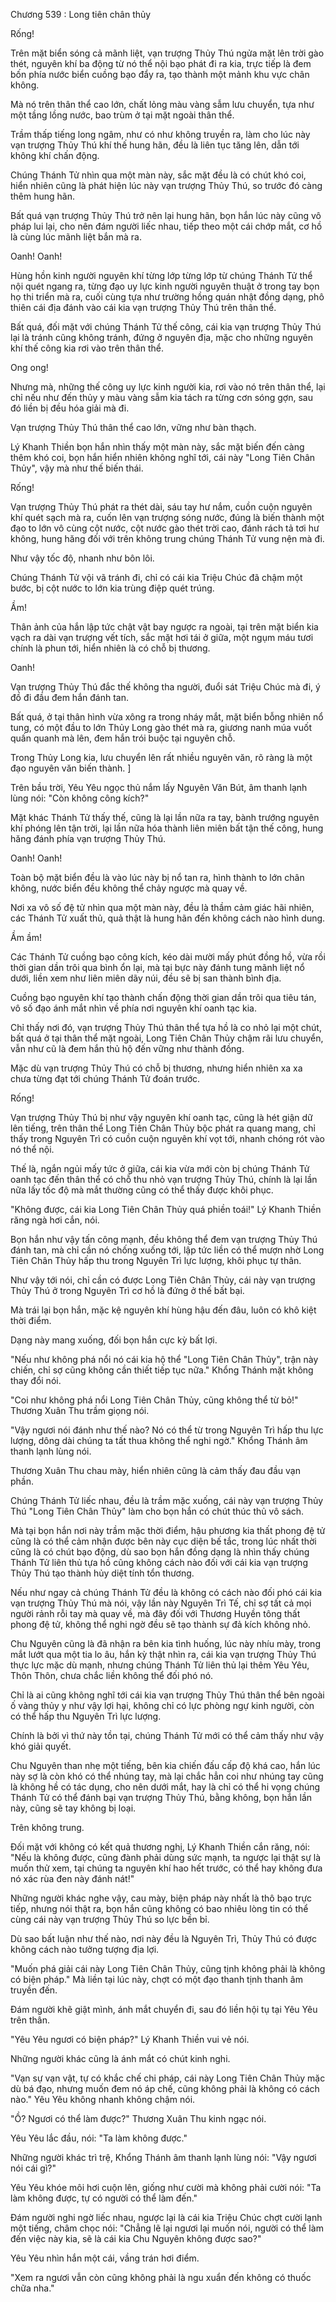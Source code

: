




Chương 539 : Long tiên chân thủy


Rống!

Trên mặt biển sóng cả mãnh liệt, vạn trượng Thủy Thú ngửa mặt lên trời gào thét, nguyên khí ba động từ nó thể nội bạo phát đi ra kia, trực tiếp là đem bốn phía nước biển cuồng bạo đẩy ra, tạo thành một mảnh khu vực chân không.

Mà nó trên thân thể cao lớn, chất lỏng màu vàng sẫm lưu chuyển, tựa như một tầng lồng nước, bao trùm ở tại mặt ngoài thân thể.

Trầm thấp tiếng long ngâm, như có như không truyền ra, làm cho lúc này vạn trượng Thủy Thú khí thế hung hãn, đều là liên tục tăng lên, dẫn tới không khí chấn động.

Chúng Thánh Tử nhìn qua một màn này, sắc mặt đều là có chút khó coi, hiển nhiên cũng là phát hiện lúc này vạn trượng Thủy Thú, so trước đó càng thêm hung hãn.

Bất quá vạn trượng Thủy Thú trở nên lại hung hãn, bọn hắn lúc này cũng vô pháp lui lại, cho nên đám người liếc nhau, tiếp theo một cái chớp mắt, cơ hồ là cùng lúc mãnh liệt bắn mà ra.

Oanh! Oanh!

Hùng hồn kinh người nguyên khí từng lớp từng lớp từ chúng Thánh Tử thể nội quét ngang ra, từng đạo uy lực kinh người nguyên thuật ở trong tay bọn họ thi triển mà ra, cuối cùng tựa như trường hồng quán nhật đồng dạng, phô thiên cái địa đánh vào cái kia vạn trượng Thủy Thú trên thân thể.

Bất quá, đối mặt với chúng Thánh Tử thế công, cái kia vạn trượng Thủy Thú lại là tránh cũng không tránh, đứng ở nguyên địa, mặc cho những nguyên khí thế công kia rơi vào trên thân thể.

Ong ong!

Nhưng mà, những thế công uy lực kinh người kia, rơi vào nó trên thân thể, lại chỉ nếu như đến thủy y màu vàng sẫm kia tách ra từng cơn sóng gợn, sau đó liền bị đều hóa giải mà đi.

Vạn trượng Thủy Thú thân thể cao lớn, vững như bàn thạch.

Lý Khanh Thiền bọn hắn nhìn thấy một màn này, sắc mặt biến đến càng thêm khó coi, bọn hắn hiển nhiên không nghĩ tới, cái này "Long Tiên Chân Thủy", vậy mà như thế biến thái.

Rống!

Vạn trượng Thủy Thú phát ra thét dài, sáu tay hư nắm, cuồn cuộn nguyên khí quét sạch mà ra, cuốn lên vạn trượng sóng nước, đúng là biến thành một đạo to lớn vô cùng cột nước, cột nước gào thét trời cao, đánh rách tả tơi hư không, hung hăng đối với trên không trung chúng Thánh Tử vung nện mà đi.

Như vậy tốc độ, nhanh như bôn lôi.

Chúng Thánh Tử vội vã tránh đi, chỉ có cái kia Triệu Chúc đã chậm một bước, bị cột nước to lớn kia trùng điệp quét trúng.

Ầm!

Thân ảnh của hắn lập tức chật vật bay ngược ra ngoài, tại trên mặt biển kia vạch ra dài vạn trượng vết tích, sắc mặt hơi tái ở giữa, một ngụm máu tươi chính là phun tới, hiển nhiên là có chỗ bị thương.

Oanh!

Vạn trượng Thủy Thú đắc thế không tha người, đuổi sát Triệu Chúc mà đi, ý đồ đi đầu đem hắn đánh tan.

Bất quá, ở tại thân hình vừa xông ra trong nháy mắt, mặt biển bỗng nhiên nổ tung, có một đầu to lớn Thủy Long gào thét mà ra, giương nanh múa vuốt quấn quanh mà lên, đem hắn trói buộc tại nguyên chỗ.

Trong Thủy Long kia, lưu chuyển lên rất nhiều nguyên văn, rõ ràng là một đạo nguyên văn biến thành. ]

Trên bầu trời, Yêu Yêu ngọc thủ nắm lấy Nguyên Văn Bút, âm thanh lạnh lùng nói: "Còn không công kích?"

Mặt khác Thánh Tử thấy thế, cũng là lại lần nữa ra tay, bành trướng nguyên khí phóng lên tận trời, lại lần nữa hóa thành liên miên bất tận thế công, hung hăng đánh phía vạn trượng Thủy Thú.

Oanh! Oanh!

Toàn bộ mặt biển đều là vào lúc này bị nổ tan ra, hình thành to lớn chân không, nước biển đều không thể chảy ngược mà quay về.

Nơi xa vô số đệ tử nhìn qua một màn này, đều là thầm cảm giác hãi nhiên, các Thánh Tử xuất thủ, quả thật là hung hãn đến không cách nào hình dung.

Ầm ầm!

Các Thánh Tử cuồng bạo công kích, kéo dài mười mấy phút đồng hồ, vừa rồi thời gian dần trôi qua bình ổn lại, mà tại bực này đánh tung mãnh liệt nổ dưới, liền xem như liên miên dãy núi, đều sẽ bị san thành bình địa.

Cuồng bạo nguyên khí tạo thành chấn động thời gian dần trôi qua tiêu tán, vô số đạo ánh mắt nhìn về phía nơi nguyên khí oanh tạc kia.

Chỉ thấy nơi đó, vạn trượng Thủy Thú thân thể tựa hồ là co nhỏ lại một chút, bất quá ở tại thân thể mặt ngoài, Long Tiên Chân Thủy chậm rãi lưu chuyển, vẫn như cũ là đem hắn thủ hộ đến vững như thành đồng.

Mặc dù vạn trượng Thủy Thú có chỗ bị thương, nhưng hiển nhiên xa xa chưa từng đạt tới chúng Thánh Tử đoán trước.

Rống!

Vạn trượng Thủy Thú bị như vậy nguyên khí oanh tạc, cũng là hét giận dữ lên tiếng, trên thân thể Long Tiên Chân Thủy bộc phát ra quang mang, chỉ thấy trong Nguyên Trì có cuồn cuộn nguyên khí vọt tới, nhanh chóng rót vào nó thể nội.

Thế là, ngắn ngủi mấy tức ở giữa, cái kia vừa mới còn bị chúng Thánh Tử oanh tạc đến thân thể có chỗ thu nhỏ vạn trượng Thủy Thú, chính là lại lần nữa lấy tốc độ mà mắt thường cũng có thể thấy được khôi phục.

"Không được, cái kia Long Tiên Chân Thủy quá phiền toái!" Lý Khanh Thiền răng ngà hơi cắn, nói.

Bọn hắn như vậy tấn công mạnh, đều không thể đem vạn trượng Thủy Thú đánh tan, mà chỉ cần nó chống xuống tới, lập tức liền có thể mượn nhờ Long Tiên Chân Thủy hấp thu trong Nguyên Trì lực lượng, khôi phục tự thân.

Như vậy tới nói, chỉ cần có được Long Tiên Chân Thủy, cái này vạn trượng Thủy Thú ở trong Nguyên Trì cơ hồ là đứng ở thế bất bại.

Mà trái lại bọn hắn, mặc kệ nguyên khí hùng hậu đến đâu, luôn có khô kiệt thời điểm.

Dạng này mang xuống, đối bọn hắn cực kỳ bất lợi.

"Nếu như không phá nổi nó cái kia hộ thể "Long Tiên Chân Thủy", trận này chiến, chỉ sợ cũng không cần thiết tiếp tục nữa." Khổng Thánh mặt không thay đổi nói.

"Coi như không phá nổi Long Tiên Chân Thủy, cũng không thể từ bỏ!" Thương Xuân Thu trầm giọng nói.

"Vậy ngươi nói đánh như thế nào? Nó có thể từ trong Nguyên Trì hấp thu lực lượng, dông dài chúng ta tất thua không thể nghi ngờ." Khổng Thánh âm thanh lạnh lùng nói.

Thương Xuân Thu chau mày, hiển nhiên cũng là cảm thấy đau đầu vạn phần.

Chúng Thánh Tử liếc nhau, đều là trầm mặc xuống, cái này vạn trượng Thủy Thú "Long Tiên Chân Thủy" làm cho bọn hắn có chút thúc thủ vô sách.

Mà tại bọn hắn nơi này trầm mặc thời điểm, hậu phương kia thất phong đệ tử cũng là có thể cảm nhận được bên này cục diện bế tắc, trong lúc nhất thời cũng là có chút bạo động, dù sao bọn hắn đồng dạng là nhìn thấy chúng Thánh Tử liên thủ tựa hồ cũng không cách nào đối với cái kia vạn trượng Thủy Thú tạo thành hủy diệt tính tổn thương.

Nếu như ngay cả chúng Thánh Tử đều là không có cách nào đối phó cái kia vạn trượng Thủy Thú mà nói, vậy lần này Nguyên Trì Tế, chỉ sợ tất cả mọi người rảnh rỗi tay mà quay về, mà đây đối với Thương Huyền tông thất phong đệ tử, không thể nghi ngờ đều sẽ tạo thành sự đả kích không nhỏ.

Chu Nguyên cũng là đã nhận ra bên kia tình huống, lúc này nhíu mày, trong mắt lướt qua một tia lo âu, hắn kỳ thật nhìn ra, cái kia vạn trượng Thủy Thú thực lực mặc dù mạnh, nhưng chúng Thánh Tử liên thủ lại thêm Yêu Yêu, Thôn Thôn, chưa chắc liền không thể đối phó nó.

Chỉ là ai cũng không nghĩ tới cái kia vạn trượng Thủy Thú thân thể bên ngoài ố vàng thủy y như vậy lợi hại, không chỉ có lực phòng ngự kinh người, còn có thể hấp thu Nguyên Trì lực lượng.

Chính là bởi vì thứ này tồn tại, chúng Thánh Tử mới có thể cảm thấy như vậy khó giải quyết.

Chu Nguyên than nhẹ một tiếng, bên kia chiến đấu cấp độ khá cao, hắn lúc này sợ là còn khó có thể nhúng tay, mà lại chắc hẳn coi như nhúng tay cũng là không hề có tác dụng, cho nên dưới mắt, hay là chỉ có thể hi vọng chúng Thánh Tử có thể đánh bại vạn trượng Thủy Thú, bằng không, bọn hắn lần này, cũng sẽ tay không bị loại.

Trên không trung.

Đối mặt với không có kết quả thương nghị, Lý Khanh Thiền cắn răng, nói: "Nếu là không được, cũng đành phải dùng sức mạnh, ta ngược lại thật sự là muốn thử xem, tại chúng ta nguyên khí hao hết trước, có thể hay không đưa nó xác rùa đen này đánh nát!"

Những người khác nghe vậy, cau mày, biện pháp này nhất là thô bạo trực tiếp, nhưng nói thật ra, bọn hắn cũng không có bao nhiêu lòng tin có thể cùng cái này vạn trượng Thủy Thú so lực bền bỉ.

Dù sao bất luận như thế nào, nơi này đều là Nguyên Trì, Thủy Thú có được không cách nào tưởng tượng địa lợi.

"Muốn phá giải cái này Long Tiên Chân Thủy, cũng tịnh không phải là không có biện pháp." Mà liền tại lúc này, chợt có một đạo thanh tịnh thanh âm truyền đến.

Đám người khẽ giật mình, ánh mắt chuyển đi, sau đó liền hội tụ tại Yêu Yêu trên thân.

"Yêu Yêu ngươi có biện pháp?" Lý Khanh Thiền vui vẻ nói.

Những người khác cũng là ánh mắt có chút kinh nghi.

"Vạn sự vạn vật, tự có khắc chế chi pháp, cái này Long Tiên Chân Thủy mặc dù bá đạo, nhưng muốn đem nó áp chế, cũng không phải là không có cách nào." Yêu Yêu không nhanh không chậm nói.

"Ồ? Ngươi có thể làm được?" Thương Xuân Thu kinh ngạc nói.

Yêu Yêu lắc đầu, nói: "Ta làm không được."

Những người khác trì trệ, Khổng Thánh âm thanh lạnh lùng nói: "Vậy ngươi nói cái gì?"

Yêu Yêu khóe môi hơi cuộn lên, giống như cười mà không phải cười nói: "Ta làm không được, tự có người có thể làm đến."

Đám người nghi ngờ liếc nhau, ngược lại là cái kia Triệu Chúc chợt cười lạnh một tiếng, châm chọc nói: "Chẳng lẽ lại ngươi lại muốn nói, người có thể làm đến việc này kia, sẽ là cái kia Chu Nguyên không được sao?"

Yêu Yêu nhìn hắn một cái, vầng trán hơi điểm.

"Xem ra ngươi vẫn còn cũng không phải là ngu xuẩn đến không có thuốc chữa nha."




